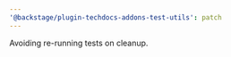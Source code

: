 ```yaml
---
'@backstage/plugin-techdocs-addons-test-utils': patch
---
```


Avoiding re-running tests on cleanup.

